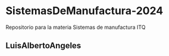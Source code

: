 # SistemasDeManufactura-2024
Repositorio para la materia Sistemas de manufactura ITQ

## LuisAlbertoAngeles
